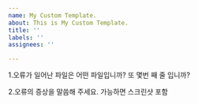 ```yaml
---
name: My Custom Template.
about: This is My Custom Template.
title: ''
labels: ''
assignees: ''

---
```


1.오류가 일어난 파일은 어떤 파일입니까? 또 몇번 째 줄 입니까?

2.오류의 증상을 말씀해 주세요. 가능하면 스크린샷 포함
